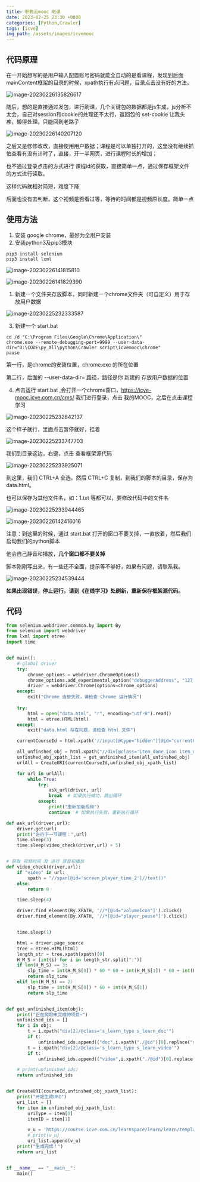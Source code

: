 ```yaml
---
title: 职教云mooc 刷课
date: 2023-02-25 23:30 +0800
categories: [Python,Crawler]
tags: [icve]
img_path: /assets/images/icvemooc
---
```




## 代码原理

在一开始想写的是用户输入配置账号密码就能全自动的是看课程，发现到后面mainContent框架的目录的时候，xpath执行有点问题，目录点击没有好的方法。

![image-20230226135826617](image-20230226135826617.png)

随后，想的是直接通过发包，进行刷课，几个关键包的数据都是js生成，js分析不太会，自己对session和cookie的处理还不太行，返回包的 set-cookie 让我头疼，懒得处理。只能回到老路子

![image-20230226140207120](image-20230226140207120.png)

之后又是修修改改，直接使用用户数据；课程是可以单独打开的，这里没有继续抓怕查看有没有计时了，直接，开一半网页，进行课程时长的增加；

也不通过登录点击的方式进行 课程id的获取，直接简单一点，通过保存框架文件的方式进行读取。

这样代码就相对简短，难度下降

后面也没有去判断，这个视频是否看过等，等待的时间都是视频原长度。简单一点



## 使用方法

1. 安装 google chrome，最好为全用户安装
2. 安装python3及pip3模块

```
pip3 install selenium
pip3 install lxml
```

![image-20230226141815810](image-20230226141815810.png)

![image-20230226141829390](image-20230226141829390.png)

1. 新建一个文件夹存放脚本，同时新建一个chrome文件夹（可自定义）用于存放用户数据

![image-20230225232333587](image-20230225232333587.png)

3. 新建一个 start.bat 

```
cd /d "C:\Program Files\Google\Chrome\Application\"
chrome.exe --remote-debugging-port=9999 --user-data-dir="D:\CODE\py_all\python\Crawler script\icvemooc\chrome"
pause
```

第一行，是chrome的安装位置，chrome.exe 的所在位置

第二行，后面的 --user-data-dir= 路径，路径是你 新建的 存放用户数据的位置

4. 点击运行 start.bat ,会打开一个chrome窗口，https://icve-mooc.icve.com.cn/cms/ 我们进行登录，点击 我的MOOC，之后在点击课程学习

![image-20230225232842137](image-20230225232842137.png)

这个样子就行，里面点击暂停就好，挂着

![image-20230225233747703](image-20230225233747703.png)

我们到目录这边，右键，点击 查看框架源代码

![image-20230225233925071](image-20230225233925071.png)

到这里，我们 CTRL+A 全选，然后 CTRL+C 复制，到我们的脚本的目录，保存为 data.html。

也可以保存为其他文件名，如：1.txt 等都可以，要修改代码中的文件名

![image-20230225233944465](image-20230225233944465.png)

![image-20230226142416016](image-20230226142416016.png)

注意：到这里的时候，通过 start.bat 打开的窗口不要关掉，一直放着，然后我们启动我们的python脚本

他会自己静音和播放，**几个窗口都不要关掉**

脚本刚刚写出来，有一些还不全面，提示等不够好，如果有问题，请联系我。

![image-20230225234539444](image-20230225234539444.png)





**如果出现错误，停止运行。请到《在线学习》处刷新，重新保存框架源代码。**



## 代码

```python
from selenium.webdriver.common.by import By
from selenium import webdriver
from lxml import etree
import time


def main():
    # global driver
    try:
        chrome_options = webdriver.ChromeOptions()
        chrome_options.add_experimental_option("debuggerAddress", "127.0.0.1:9999")
        driver = webdriver.Chrome(options=chrome_options)
    except:
        exit("Chrome 连接失败，请检查 Chrome 运行情况")
    
    try:
        html = open("data.html", "r", encoding="utf-8").read()
        html = etree.HTML(html)
    except:
        exit("data.html 存在问题，请检查 html 文件")

    currentCourseId = html.xpath('//input[@type="hidden"][@id="currentCourseId"]/@value')[0]

    all_unfinshed_obj = html.xpath("//div[@class='item_done_icon item_done_pos']/..")
    unfinshed_obj_xpath_list = get_unfinished_item(all_unfinshed_obj)
    urlAll = CreateURI(currentCourseId,unfinshed_obj_xpath_list)

    for url in urlAll:
        while True:
            try:
                ask_url(driver, url)
                break  # 如果执行成功，跳出循环
            except:
                print("重新加载视频")
                continue  # 如果执行失败，重新执行循环

def ask_url(driver,url):
    driver.get(url)
    print("进行下一节课程：",url)
    time.sleep(3)
    time.sleep(video_check(driver,url) + 5)


# 获取 视频时间 及 进行 禁音和播放
def video_check(driver,url):
    if "video" in url:
        xpath = "//span[@id='screen_player_time_2']//text()"
    else:
        return 0

    time.sleep(4)

    driver.find_element(By.XPATH, '//*[@id="volumeIcon"]').click()
    driver.find_element(By.XPATH, '//*[@id="player_pause"]').click()


    time.sleep(1)

    html = driver.page_source
    tree = etree.HTML(html)
    length_str = tree.xpath(xpath)[0]
    H_M_S = [int(i) for i in length_str.split(":")]
    if len(H_M_S) == 3:
        slp_time = int(H_M_S[0]) * 60 * 60 + int(H_M_S[1]) * 60 + int(H_M_S[2])
        return slp_time
    elif len(H_M_S) == 2:
        slp_time = int(H_M_S[0]) * 60 + int(H_M_S[1])
        return slp_time


def get_unfinished_item(obj):
    print("正在爬取未完成的项目~")
    unfinished_ids = []
    for i in obj:
        t = i.xpath("div[2]/@class='s_learn_type s_learn_doc'")
        if t:
            unfinished_ids.append(("doc",i.xpath("./@id")[0].replace("s_point_", "")))
        t = i.xpath("div[2]/@class='s_learn_type s_learn_video'")
        if t:
            unfinished_ids.append(("video",i.xpath("./@id")[0].replace("s_point_", "")))

    # print(unfinished_ids)
    return unfinished_ids


def CreateURI(courseId,unfinshed_obj_xpath_list):
    print("开始生成URI")
    uri_list = []
    for item in unfinshed_obj_xpath_list:
        uriType = item[0]
        itemID = item[1]

        v_u = 'https://course.icve.com.cn/learnspace/learn/learn/templateeight/content_%s.action?params.courseId=%s&params.itemId=%s&params.templateStyleType=0&_t=%s'%(uriType,courseId,itemID,str(round(time.time() * 1000)))
        # print(v_u)
        uri_list.append(v_u)
    print("生成完成！")
    return uri_list


if __name__ == "__main__":
    main()
```

